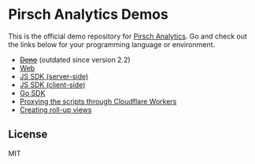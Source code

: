 # Pirsch Analytics Demos

This is the official demo repository for [Pirsch Analytics](https://pirsch.io). Go and check out the links below for your programming language or environment.

* ~~[Deno](/deno)~~ (outdated since version 2.2)
* [Web](/web)
* [JS SDK (server-side)](/js-sdk)
* [JS SDK (client-side)](/js-sdk-web)
* [Go SDK](/go-sdk)
* [Proxying the scripts through Cloudflare Workers](/cloudflare-workers)
* [Creating roll-up views](/rollup)

## License

MIT
